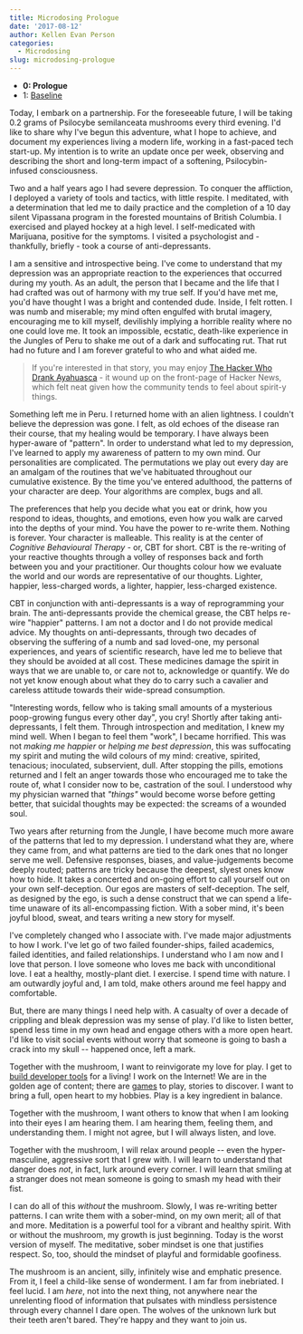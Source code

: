 ```yaml
---
title: Microdosing Prologue
date: '2017-08-12'
author: Kellen Evan Person
categories:
  - Microdosing
slug: microdosing-prologue
---
```


* **0: Prologue**
* 1: [Baseline](https://goodroot.ca/post/2017/08/15/microdosing-baseline/)

Today, I embark on a partnership. For the foreseeable future, I will be taking 0.2 grams of Psilocybe semilanceata mushrooms every third evening. I'd like to share why I've begun this adventure, what I hope to achieve, and document my experiences living a modern life, working in a fast-paced tech start-up. My intention is to write an update once per week, observing and describing the short and long-term impact of a softening, Psilocybin-infused consciousness.

Two and a half years ago I had severe depression. To conquer the affliction, I deployed a variety of tools and tactics, with little respite. I meditated, with a determination that led me to daily practice and the completion of a 10 day silent Vipassana program in the forested mountains of British Columbia. I exercised and played hockey at a high level. I self-medicated with Marijuana, positive for the symptoms. I visited a psychologist and - thankfully, briefly - took a course of anti-depressants.

I am a sensitive and introspective being. I've come to understand that my depression was an appropriate reaction to the experiences that occurred during my youth. As an adult, the person that I became and the life that I had crafted was out of harmony with my true self. If you'd have met me, you'd have thought I was a bright and contended dude. Inside, I felt rotten. I was numb and miserable; my mind often engulfed with brutal imagery, encouraging me to kill myself, devilishly implying a horrible reality where no one could love me. It took an impossible, ecstatic, death-like experience in the Jungles of Peru to shake me out of a dark and suffocating rut. That rut had no future and I am forever grateful to who and what aided me.

> If you're interested in that story, you may enjoy [The Hacker Who Drank Ayahuasca](https://goodroot.ca/post/2015/03/15/the-hacker-who-drank-ayahuasca/) - it wound up on the front-page of Hacker News, which felt neat given how the community tends to feel about spirit-y things.

Something left me in Peru. I returned home with an alien lightness. I couldn't believe the depression was gone. I felt, as old echoes of the disease ran their course, that my healing would be temporary. I have always been hyper-aware of "pattern". In order to understand what led to my depression, I've learned to apply my awareness of pattern to my own mind. Our personalities are complicated. The permutations we play out every day are an amalgam of the routines that we've habituated throughout our cumulative existence. By the time you've entered adulthood, the patterns of your character are deep. Your algorithms are complex, bugs and all.

The preferences that help you decide what you eat or drink, how you respond to ideas, thoughts, and emotions, even how you walk are carved into the depths of your mind. You have the power to re-write them. Nothing is forever. Your character is malleable. This reality is at the center of _Cognitive Behavioural Therapy_ - or, CBT for short. CBT is the re-writing of your reactive thoughts through a volley of responses back and forth between you and your practitioner. Our thoughts colour how we evaluate the world and our words are representative of our thoughts. Lighter, happier, less-charged words, a lighter, happier, less-charged existence.

CBT in conjunction with anti-depressants is a way of reprogramming your brain. The anti-depressants provide the chemical grease, the CBT helps re-wire "happier" patterns. I am not a doctor and I do not provide medical advice. My thoughts on anti-depressants, through two decades of observing the suffering of a numb and sad loved-one, my personal experiences, and years of scientific research, have led me to believe that they should be avoided at all cost. These medicines damage the spirit in ways that we are unable to, or care not to, acknowledge or quantify. We do not yet know enough about what they do to carry such a cavalier and careless attitude towards their wide-spread consumption.

"Interesting words, fellow who is taking small amounts of a mysterious poop-growing fungus every other day", you cry! Shortly after taking anti-depressants, I felt them. Through introspection and meditation, I knew my mind well. When I began to feel them "work", I became horrified. This was not _making me happier_ or _helping me best depression_, this was suffocating my spirit and muting the wild colours of my mind: creative, spirited, tenacious; inoculated, subservient, dull. After stopping the pills, emotions returned and I felt an anger towards those who encouraged me to take the route of, what I consider now to be, castration of the soul. I understood why my physician warned that _"things"_ would become worse before getting better, that suicidal thoughts may be expected: the screams of a wounded soul.

Two years after returning from the Jungle, I have become much more aware of the patterns that led to my depression. I understand what they are, where they came from, and what patterns are tied to the dark ones that no longer serve me well. Defensive responses, biases, and value-judgements become deeply routed; patterns are tricky because the deepest, slyest ones know how to hide. It takes a concerted and on-going effort to call yourself out on your own self-deception. Our egos are masters of self-deception. The self, as designed by the ego, is such a dense construct that we can spend a life-time unaware of its all-encompassing fiction. With a sober mind, it's been joyful blood, sweat, and tears writing a new story for myself.

I've completely changed who I associate with. I've made major adjustments to how I work. I've let go of two failed founder-ships, failed academics, failed identities, and failed relationships. I understand who I am now and I love that person. I love someone who loves me back with unconditional love. I eat a healthy, mostly-plant diet. I exercise. I spend time with nature. I am outwardly joyful and, I am told, make others around me feel happy and comfortable.

But, there are many things I need help with. A casualty of over a decade of crippling and bleak depression was my sense of play. I'd like to listen better, spend less time in my own head and engage others with a more open heart. I'd like to visit social events without worry that someone is going to bash a crack into my skull -- happened once, left a mark.

Together with the mushroom, I want to reinvigorate my love for play. I get to [build developer tools](https://fly.io) for a living! I work on the Internet! We are in the golden age of content; there are [games](https://worldofwarcraft.com) to play, stories to discover. I want to bring a full, open heart to my hobbies. Play is a key ingredient in balance.

Together with the mushroom, I want others to know that when I am looking into their eyes I am hearing them. I am hearing them, feeling them, and understanding them. I might not agree, but I will always listen, and love.

Together with the mushroom, I will relax around people -- even the hyper-masculine, aggressive sort that I grew with. I will learn to understand that danger does _not_, in fact, lurk around every corner. I will learn that smiling at a stranger does not mean someone is going to smash my head with their fist.

I can do all of this _without_ the mushroom. Slowly, I was re-writing better patterns. I can write them with a sober-mind, on my own merit; all of that and more. Meditation is a powerful tool for a vibrant and healthy spirit. With or without the mushroom, my growth is just beginning. Today is the worst version of myself. The meditative, sober mindset is one that justifies respect. So, too, should the mindset of playful and formidable goofiness.

The mushroom is an ancient, silly, infinitely wise and emphatic presence. From it, I feel a child-like sense of wonderment. I am far from inebriated. I feel lucid. I am _here_, not into the next thing, not anywhere near the unrelenting flood of information that pulsates with mindless persistence through every channel I dare open. The wolves of the unknown lurk but their teeth aren't bared. They're happy and they want to join us.
